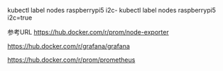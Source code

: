 kubectl label nodes raspberrypi5 i2c-
kubectl label nodes raspberrypi5 i2c=true


参考URL
https://hub.docker.com/r/prom/node-exporter

https://hub.docker.com/r/grafana/grafana

https://hub.docker.com/r/prom/prometheus